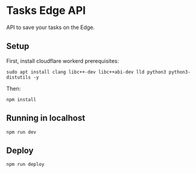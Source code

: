 # Tasks Edge API

API to save your tasks on the Edge.

## Setup

First, install cloudflare workerd prerequisites:

```
sudo apt install clang libc++-dev libc++abi-dev lld python3 python3-distutils -y
```

Then:

```
npm install
```

## Running in localhost

```
npm run dev
```

## Deploy

```
npm run deploy
```
